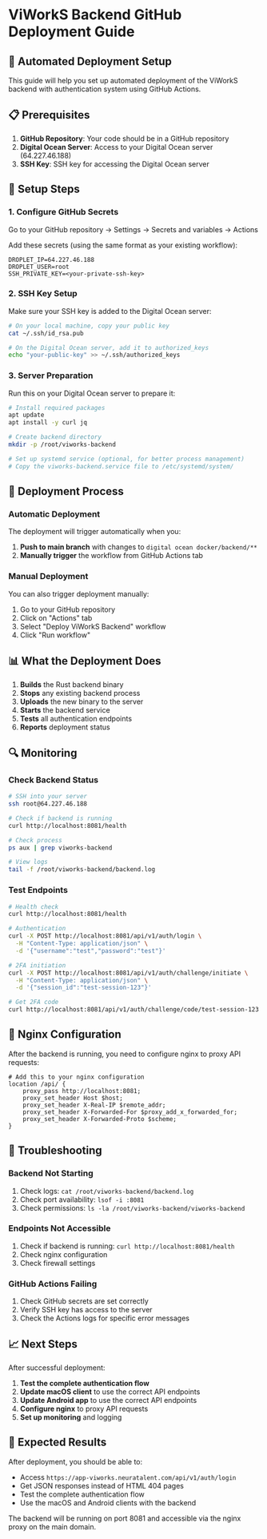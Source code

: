 # ViWorkS Backend GitHub Deployment Guide

## 🚀 Automated Deployment Setup

This guide will help you set up automated deployment of the ViWorkS backend with authentication system using GitHub Actions.

## 📋 Prerequisites

1. **GitHub Repository**: Your code should be in a GitHub repository
2. **Digital Ocean Server**: Access to your Digital Ocean server (64.227.46.188)
3. **SSH Key**: SSH key for accessing the Digital Ocean server

## 🔧 Setup Steps

### 1. Configure GitHub Secrets

Go to your GitHub repository → Settings → Secrets and variables → Actions

Add these secrets (using the same format as your existing workflow):

```
DROPLET_IP=64.227.46.188
DROPLET_USER=root
SSH_PRIVATE_KEY=<your-private-ssh-key>
```

### 2. SSH Key Setup

Make sure your SSH key is added to the Digital Ocean server:

```bash
# On your local machine, copy your public key
cat ~/.ssh/id_rsa.pub

# On the Digital Ocean server, add it to authorized_keys
echo "your-public-key" >> ~/.ssh/authorized_keys
```

### 3. Server Preparation

Run this on your Digital Ocean server to prepare it:

```bash
# Install required packages
apt update
apt install -y curl jq

# Create backend directory
mkdir -p /root/viworks-backend

# Set up systemd service (optional, for better process management)
# Copy the viworks-backend.service file to /etc/systemd/system/
```

## 🚀 Deployment Process

### Automatic Deployment

The deployment will trigger automatically when you:

1. **Push to main branch** with changes to `digital ocean docker/backend/**`
2. **Manually trigger** the workflow from GitHub Actions tab

### Manual Deployment

You can also trigger deployment manually:

1. Go to your GitHub repository
2. Click on "Actions" tab
3. Select "Deploy ViWorkS Backend" workflow
4. Click "Run workflow"

## 📊 What the Deployment Does

1. **Builds** the Rust backend binary
2. **Stops** any existing backend process
3. **Uploads** the new binary to the server
4. **Starts** the backend service
5. **Tests** all authentication endpoints
6. **Reports** deployment status

## 🔍 Monitoring

### Check Backend Status

```bash
# SSH into your server
ssh root@64.227.46.188

# Check if backend is running
curl http://localhost:8081/health

# Check process
ps aux | grep viworks-backend

# View logs
tail -f /root/viworks-backend/backend.log
```

### Test Endpoints

```bash
# Health check
curl http://localhost:8081/health

# Authentication
curl -X POST http://localhost:8081/api/v1/auth/login \
  -H "Content-Type: application/json" \
  -d '{"username":"test","password":"test"}'

# 2FA initiation
curl -X POST http://localhost:8081/api/v1/auth/challenge/initiate \
  -H "Content-Type: application/json" \
  -d '{"session_id":"test-session-123"}'

# Get 2FA code
curl http://localhost:8081/api/v1/auth/challenge/code/test-session-123
```

## 🔧 Nginx Configuration

After the backend is running, you need to configure nginx to proxy API requests:

```nginx
# Add this to your nginx configuration
location /api/ {
    proxy_pass http://localhost:8081;
    proxy_set_header Host $host;
    proxy_set_header X-Real-IP $remote_addr;
    proxy_set_header X-Forwarded-For $proxy_add_x_forwarded_for;
    proxy_set_header X-Forwarded-Proto $scheme;
}
```

## 🐛 Troubleshooting

### Backend Not Starting

1. Check logs: `cat /root/viworks-backend/backend.log`
2. Check port availability: `lsof -i :8081`
3. Check permissions: `ls -la /root/viworks-backend/viworks-backend`

### Endpoints Not Accessible

1. Check if backend is running: `curl http://localhost:8081/health`
2. Check nginx configuration
3. Check firewall settings

### GitHub Actions Failing

1. Check GitHub secrets are set correctly
2. Verify SSH key has access to the server
3. Check the Actions logs for specific error messages

## 📈 Next Steps

After successful deployment:

1. **Test the complete authentication flow**
2. **Update macOS client** to use the correct API endpoints
3. **Update Android app** to use the correct API endpoints
4. **Configure nginx** to proxy API requests
5. **Set up monitoring** and logging

## 🎯 Expected Results

After deployment, you should be able to:

- Access `https://app-viworks.neuratalent.com/api/v1/auth/login`
- Get JSON responses instead of HTML 404 pages
- Test the complete authentication flow
- Use the macOS and Android clients with the backend

The backend will be running on port 8081 and accessible via the nginx proxy on the main domain.
